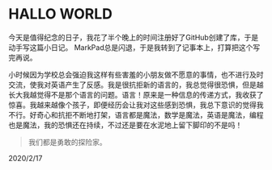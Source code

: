 # HALLO WORLD

今天是值得纪念的日子，我花了半个晚上的时间注册好了GitHub创建了库，于是动手写这篇小日记。
MarkPad总是闪退，于是我转到了记事本上，打算把这个写完再说。

小时候因为学校总会强迫我这样有些害羞的小朋友做不愿意的事情，也不进行及时交流，使我对英语产生了反感。我是很抗拒新的语言的，我总觉得很恐惧，但是越长大我越觉得不是那个语言的问题。语言！原来是一种信息的传递方式，我收获了惊喜。我越来越像个孩子，即便经历会让我对这些感到恐惧，我总下意识的觉得我不行。好奇心和抗拒不断地打架，语言都是魔法，数学是魔法，英语是魔法，编程也是魔法，我的恐惧还在持续，不过还是要在水泥地上留下脚印的不是吗！
> 我们都是勇敢的探险家。

2020/2/17

